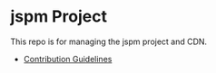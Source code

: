 jspm Project
===

This repo is for managing the jspm project and CDN.

* [Contribution Guidelines](CONTRIBUTING.md)
